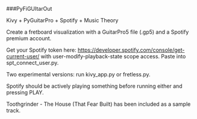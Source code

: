 ###PyFiGUItarOut

Kivy + PyGuitarPro + Spotify + Music Theory

Create a fretboard visualization with a GuitarPro5 file (.gp5) and a Spotify premium account.

Get your Spotify token here: https://developer.spotify.com/console/get-current-user/
with user-modify-playback-state scope access. Paste into spt_connect_user.py.

Two experimental versions: run kivy_app.py or fretless.py.

Spotify should be actively playing something before running either and pressing
PLAY.

Toothgrinder - The House (That Fear Built) has been included as a sample track.
<br/>



